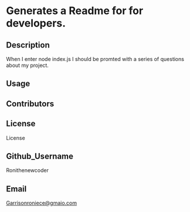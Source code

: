# Generates a Readme for for developers.
## Description
When I enter node index.js I should be promted with a series of questions about my project.
## Usage

## Contributors

## License
License
## Github_Username
Ronithenewcoder
## Email
Garrisonroniece@gmaio.com
